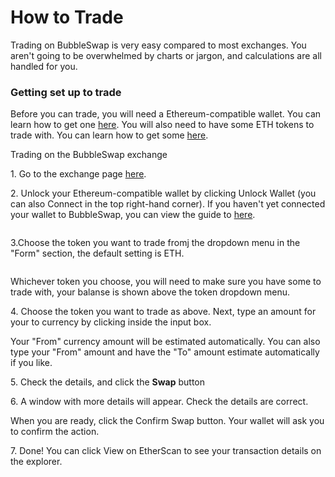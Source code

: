 # How to Trade

Trading on BubbleSwap is very easy compared to most exchanges. You aren't going to be overwhelmed by charts or jargon, and calculations are all handled for you.

### Getting set up to trade

Before you can trade, you will need a Ethereum-compatible wallet. You can learn how to get one [here](../../get-started-eth/create-a-wallet.md). You will also need to have some ETH tokens to trade with. You can learn how to get some [here](../../get-started-eth/get-erc20-tokens.md).

Trading on the BubbleSwap exchange

1\. Go to the exchange page [here](https://app.bubbleswap.co).

2\. Unlock your Ethereum-compatible wallet by clicking Unlock Wallet (you can also Connect in the top right-hand corner). If you haven't yet connected your wallet to BubbleSwap, you can view the guide to [here](../../get-started-eth/connect-your-wallet-to-bubbleswap.md).

<figure><img src="broken-reference" alt=""><figcaption></figcaption></figure>

3.Choose the token you want to trade fromj the dropdown menu in the "Form" section, the default setting is ETH.

<figure><img src="broken-reference" alt=""><figcaption></figcaption></figure>

Whichever token you choose, you will need to make sure you have some to trade with, your balanse is shown above the token dropdown menu.

4\. Choose the token you want to trade as above. Next, type an amount for your to currency by clicking inside the input box.

Your "From" currency amount will be estimated automatically. You can also type your "From" amount and have the "To" amount estimate automatically if you like.

5\. Check the details, and click the **Swap** button

6\. A window with more details will appear. Check the details are correct.

When you are ready, click the Confirm Swap button. Your wallet will ask you to confirm the action.

7\. Done! You can click View on EtherScan to see your transaction details on the explorer.
